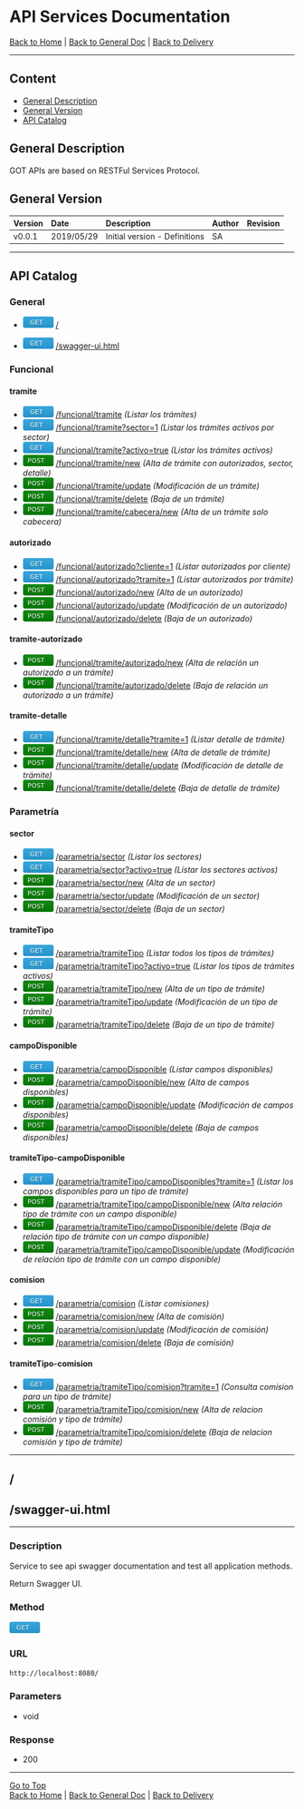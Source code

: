 # API Services Documentation 

[Back to Home](/README.md) | [Back to General Doc](/docs/readme.md) | [Back to Delivery](/docs/markdown/delivery.md)

---
## Content

- [General Description](#markdown-header-general-description)
- [General Version](#markdown-header-general-version)
- [API Catalog](#markdown-header-api-catalog)

## General Description
GOT APIs are based on RESTFul Services Protocol.

## General Version
| Version  |    Date    | Description                    |  Author     |   Revision   |
|----------|:-----------|:-------------------------------|:------------|--------------|
| v0.0.1   | 2019/05/29 | Initial version - Definitions  |    SA       |              |

--- 
## API Catalog

### General
* ![get](../images/method-get.png "get")  [/](#markdown-header-api-/)

* ![get](../images/method-get.png "get")  [/swagger-ui.html](#markdown-header-api-/swagger-ui.html)

### Funcional
#### tramite
* ![get](../images/method-get.png "get")    [/funcional/tramite](/docs/markdown/api/accion-api.md)  *(Listar los trámites)*
* ![get](../images/method-get.png "get")    [/funcional/tramite?sector=1](/docs/markdown/api/accion-api.md)  *(Listar los trámites activos por sector)*
* ![get](../images/method-get.png "get")    [/funcional/tramite?activo=true](/docs/markdown/api/accion-api.md)  *(Listar los trámites activos)*
* ![post](../images/method-post.png "post") [/funcional/tramite/new](/docs/markdown/api/accion-api.md)  *(Alta de trámite con autorizados, sector, detalle)*
* ![post](../images/method-post.png "post") [/funcional/tramite/update](/docs/markdown/api/accion-api.md)  *(Modificación de un trámite)*
* ![post](../images/method-post.png "post") [/funcional/tramite/delete](/docs/markdown/api/accion-api.md)  *(Baja de un trámite)*
* ![post](../images/method-post.png "post") [/funcional/tramite/cabecera/new](/docs/markdown/api/accion-api.md)  *(Alta de un trámite solo cabecera)*
#### autorizado
* ![get](../images/method-get.png "get")    [/funcional/autorizado?cliente=1](/docs/markdown/api/accion-api.md)  *(Listar autorizados por cliente)* 
* ![get](../images/method-get.png "get")    [/funcional/autorizado?tramite=1](/docs/markdown/api/accion-api.md)  *(Listar autorizados por trámite)* 
* ![post](../images/method-post.png "post") [/funcional/autorizado/new](/docs/markdown/api/accion-api.md)  *(Alta de un autorizado)*
* ![post](../images/method-post.png "post") [/funcional/autorizado/update](/docs/markdown/api/accion-api.md)  *(Modificación de un autorizado)*
* ![post](../images/method-post.png "post") [/funcional/autorizado/delete](/docs/markdown/api/accion-api.md)  *(Baja de un autorizado)*
#### tramite-autorizado
* ![post](../images/method-post.png "post") [/funcional/tramite/autorizado/new](/docs/markdown/api/accion-api.md)  *(Alta de relación un autorizado a un trámite)*
* ![post](../images/method-post.png "post") [/funcional/tramite/autorizado/delete](/docs/markdown/api/accion-api.md)  *(Baja de relación un autorizado a un trámite)*
#### tramite-detalle
* ![get](../images/method-get.png "get")    [/funcional/tramite/detalle?tramite=1](/docs/markdown/api/accion-api.md)  *(Listar detalle de trámite)*
* ![post](../images/method-post.png "post") [/funcional/tramite/detalle/new](/docs/markdown/api/accion-api.md)  *(Alta de detalle de trámite)*
* ![post](../images/method-post.png "post") [/funcional/tramite/detalle/update](/docs/markdown/api/accion-api.md)  *(Modificación de detalle de trámite)*
* ![post](../images/method-post.png "post") [/funcional/tramite/detalle/delete](/docs/markdown/api/accion-api.md)  *(Baja de detalle de trámite)*

### Parametría
#### sector
* ![get](../images/method-get.png "get")    [/parametria/sector](/docs/markdown/api/accion-api.md)  *(Listar los sectores)*
* ![get](../images/method-get.png "get")    [/parametria/sector?activo=true](/docs/markdown/api/accion-api.md)  *(Listar los sectores activos)*
* ![post](../images/method-post.png "post") [/parametria/sector/new](/docs/markdown/api/accion-api.md)  *(Alta de un sector)*
* ![post](../images/method-post.png "post") [/parametria/sector/update](/docs/markdown/api/accion-api.md)  *(Modificación de un sector)*
* ![post](../images/method-post.png "post") [/parametria/sector/delete](/docs/markdown/api/accion-api.md)  *(Baja de un sector)*
#### tramiteTipo
* ![get](../images/method-get.png "get")    [/parametria/tramiteTipo](/docs/markdown/api/accion-api.md)  *(Listar todos los tipos de trámites)*
* ![get](../images/method-get.png "get")    [/parametria/tramiteTipo?activo=true](/docs/markdown/api/accion-api.md)  *(Listar los tipos de trámites activos)*
* ![post](../images/method-post.png "post") [/parametria/tramiteTipo/new](/docs/markdown/api/accion-api.md)  *(Alta de un tipo de trámite)*
* ![post](../images/method-post.png "post") [/parametria/tramiteTipo/update](/docs/markdown/api/accion-api.md)  *(Modificación de un tipo de trámite)*
* ![post](../images/method-post.png "post") [/parametria/tramiteTipo/delete](/docs/markdown/api/accion-api.md)  *(Baja de un tipo de trámite)*
#### campoDisponible
* ![get](../images/method-get.png "get")    [/parametria/campoDisponible](/docs/markdown/api/accion-api.md)  *(Listar campos disponibles)*
* ![post](../images/method-post.png "post") [/parametria/campoDisponible/new](/docs/markdown/api/accion-api.md)  *(Alta de campos disponibles)*
* ![post](../images/method-post.png "post") [/parametria/campoDisponible/update](/docs/markdown/api/accion-api.md)  *(Modificación de campos disponibles)*
* ![post](../images/method-post.png "post") [/parametria/campoDisponible/delete](/docs/markdown/api/accion-api.md)  *(Baja de campos disponibles)*
#### tramiteTipo-campoDisponible
* ![get](../images/method-get.png "get")    [/parametria/tramiteTipo/campoDisponibles?tramite=1](/docs/markdown/api/accion-api.md)  *(Listar los campos disponibles para un tipo de trámite)*
* ![post](../images/method-post.png "post") [/parametria/tramiteTipo/campoDisponible/new](/docs/markdown/api/accion-api.md)  *(Alta relación tipo de trámite con un campo disponible)*
* ![post](../images/method-post.png "post") [/parametria/tramiteTipo/campoDisponible/delete](/docs/markdown/api/accion-api.md)  *(Baja de relación tipo de trámite con un campo disponible)*
* ![post](../images/method-post.png "post") [/parametria/tramiteTipo/campoDisponible/update](/docs/markdown/api/accion-api.md)  *(Modificación de relación tipo de trámite con un campo disponible)*
#### comision
* ![get](../images/method-get.png "get")    [/parametria/comision](/docs/markdown/api/accion-api.md)  *(Listar comisiones)*
* ![post](../images/method-post.png "post") [/parametria/comision/new](/docs/markdown/api/accion-api.md)  *(Alta de comisión)*
* ![post](../images/method-post.png "post") [/parametria/comision/update](/docs/markdown/api/accion-api.md)  *(Modificación de comisión)*
* ![post](../images/method-post.png "post") [/parametria/comision/delete](/docs/markdown/api/accion-api.md)  *(Baja de comisión)*
#### tramiteTipo-comision
* ![get](../images/method-get.png "get")    [/parametria/tramiteTipo/comision?tramite=1](/docs/markdown/api/accion-api.md)  *(Consulta comision para un tipo de trámite)*
* ![post](../images/method-post.png "post") [/parametria/tramiteTipo/comision/new](/docs/markdown/api/accion-api.md)  *(Alta de relacion comisión y tipo de trámite)*
* ![post](../images/method-post.png "post") [/parametria/tramiteTipo/comision/delete](/docs/markdown/api/accion-api.md)  *(Baja de relacion comisión y tipo de trámite)*

---
## /
## /swagger-ui.html
---
### Description
Service to see api swagger documentation and test all application methods.
 
Return Swagger UI.

### Method
![get](../images/method-get.png "get")
### URL
    http://localhost:8080/
### Parameters
- void

### Response
- 200 
         
---
[Go to Top](#markdown-header-api-services-documentation-pagossucursal)  
[Back to Home](/README.md) | [Back to General Doc](/docs/readme.md) | [Back to Delivery](/docs/markdown/delivery.md)